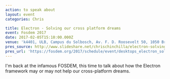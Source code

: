 ```yaml
---
action: to speak about
layout: event
categories: Chris

title: Electron - Solving our cross platform dreams
event: Fosdem 2017
date: 2017-02-05T15:10:00.000Z
venue: 'k4401, ULB, Campus du Solbosch, Av. F. D. Roosevelt 50, 1050 Bruxelles, Belgium'
pres_source: http://www.slideshare.net/chrischinchilla/electron-solving-our-cross-platform-dreams
pres_url: 'https://fosdem.org/2017/schedule/event/desktops_electron_solving_cross_platform/'
---
```


I'm back at the infamous FOSDEM, this time to talk about how the Electron framework may or may not help our cross-platform dreams.
